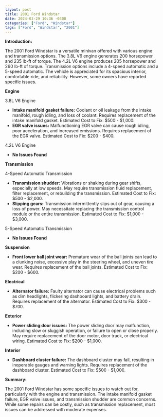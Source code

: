 ```yaml
---
layout: post
title: 2001 Ford Windstar
date: 2024-03-29 10:36 -0400
categories: ["Ford", "Windstar"]
tags: ["Ford", "Windstar", "2001"]
---
```

**Introduction:**

The 2001 Ford Windstar is a versatile minivan offered with various engine and transmission options. The 3.8L V6 engine generates 200 horsepower and 235 lb-ft of torque. The 4.2L V6 engine produces 205 horsepower and 260 lb-ft of torque. Transmission options include a 4-speed automatic and a 5-speed automatic. The vehicle is appreciated for its spacious interior, comfortable ride, and reliability. However, some owners have reported specific issues.

**Engine**

3.8L V6 Engine
- **Intake manifold gasket failure:** Coolant or oil leakage from the intake manifold, rough idling, and loss of coolant. Requires replacement of the intake manifold gasket. Estimated Cost to Fix: $500 - $1,000.
- **EGR valve issues:** Malfunctioning EGR valve can cause rough idling, poor acceleration, and increased emissions. Requires replacement of the EGR valve. Estimated Cost to Fix: $200 - $400.

4.2L V6 Engine
- **No Issues Found**

**Transmission**

4-Speed Automatic Transmission
- **Transmission shudder:** Vibrations or shaking during gear shifts, especially at low speeds. May require transmission fluid replacement, filter replacement, or rebuilding the transmission. Estimated Cost to Fix: $500 - $2,000.
- **Slipping gears:** Transmission intermittently slips out of gear, causing a loss of power. May necessitate replacing the transmission control module or the entire transmission. Estimated Cost to Fix: $1,000 - $3,000.

5-Speed Automatic Transmission
- **No Issues Found**

**Suspension**

- **Front lower ball joint wear:** Premature wear of the ball joints can lead to a clunking noise, excessive play in the steering wheel, and uneven tire wear. Requires replacement of the ball joints. Estimated Cost to Fix: $200 - $600.

**Electrical**

- **Alternator failure:** Faulty alternator can cause electrical problems such as dim headlights, flickering dashboard lights, and battery drain. Requires replacement of the alternator. Estimated Cost to Fix: $300 - $700.

**Exterior**

- **Power sliding door issues:** The power sliding door may malfunction, including slow or sluggish operation, or failure to open or close properly. May require replacement of the door motor, door track, or electrical wiring. Estimated Cost to Fix: $200 - $1,000.

**Interior**

- **Dashboard cluster failure:** The dashboard cluster may fail, resulting in inoperable gauges and warning lights. Requires replacement of the dashboard cluster. Estimated Cost to Fix: $500 - $1,000.

**Summary:**

The 2001 Ford Windstar has some specific issues to watch out for, particularly with the engine and transmission. The intake manifold gasket failure, EGR valve issues, and transmission shudder are common concerns. While some repairs can be costly, such as transmission replacement, most issues can be addressed with moderate expenses.
